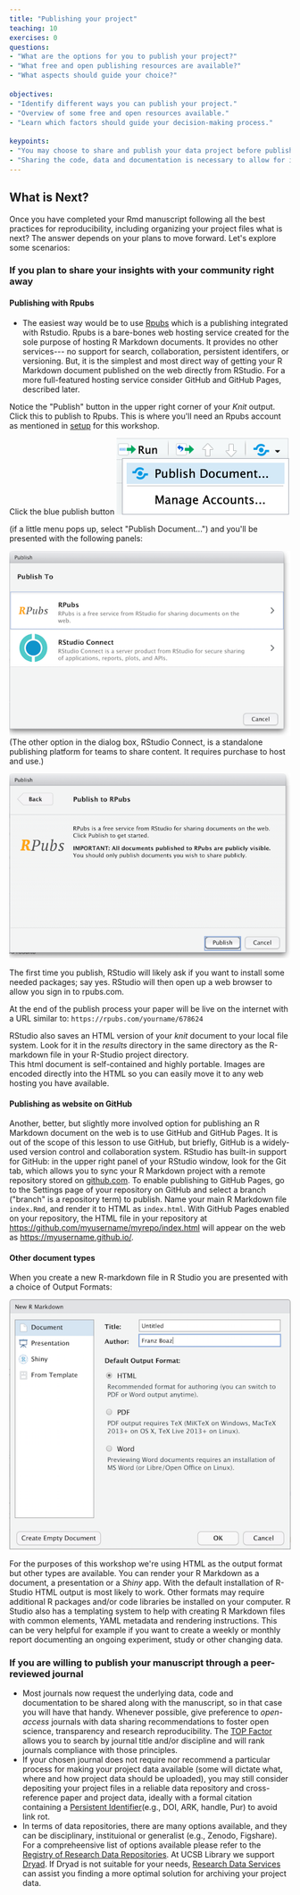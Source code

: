 ```yaml
---
title: "Publishing your project"
teaching: 10
exercises: 0
questions:
- "What are the options for you to publish your project?"
- "What free and open publishing resources are available?"
- "What aspects should guide your choice?"

objectives:
- "Identify different ways you can publish your project."
- "Overview of some free and open resources available."
- "Learn which factors should guide your decision-making process."

keypoints:
- "You may choose to share and publish your data project before publishing its associated manuscript."
- "Sharing the code, data and documentation is necessary to allow for inspection and research reproducibility."
---
```


## What is Next?

Once you have completed your Rmd manuscript following all the best practices for reproducibility, including organizing your project files what is next?
The answer depends on your plans to move forward. Let's explore some scenarios:

### If you plan to share your insights with your community right away

#### Publishing with Rpubs

- The easiest way would be to use [Rpubs](https://rpubs.com/) which is a publishing integrated with Rstudio. Rpubs is a bare-bones web hosting service created for the sole purpose of hosting R Markdown documents.  It provides no other services--- no support for search, collaboration, persistent identifers, or versioning.  But, it is the simplest and most direct way of getting your R Markdown document published on the web directly from RStudio.  For a more full-featured hosting service consider GitHub and GitHub Pages, described later.

Notice the "Publish" button in the upper right corner of your _Knit_ output.  Click this to publish to Rpubs.  This is where you'll need an Rpubs account as mentioned in [setup](/setup.html)
for this workshop.  

Click the blue publish button
![Publish button in RStudio](../fig/11-publish-button-scrnshot-2.png)

(if a little menu pops up, select "Publish Document...") and you'll be presented with the following panels:

![Publish to RPubs or RStudio Connect](../fig/11-r-studio-knit-publish-to-scrnshot.png)
(The other option in the dialog box, RStudio Connect, is a standalone publishing platform for teams to share content.  It requires purchase to host and use.)

![Confirm Publish to RPubs](../fig/11-r-studio-knit-publish-confirm-scrnshot.png)

The first time you publish, RStudio will likely ask if you want to install some needed packages; say yes.  RStudio will then open up a web browser to allow you sign in to rpubs.com.

At the end of the publish process your paper will be live on the internet
with a URL similar to: `https://rpubs.com/yourname/678624`

RStudio also saves an HTML version of your *knit* document to your local file system.  Look for it in the *results*
directory in the same directory as the R-markdown file in your R-Studio project directory.  
This html document is self-contained and highly portable.  Images are encoded directly into the HTML so you can easily move it to any web hosting you have available.


#### Publishing as website on GitHub

Another, better, but slightly more involved option for publishing an R Markdown document on the web is to use GitHub and GitHub Pages.  It is out of the scope of this lesson to use GitHub, but briefly, GitHub is a widely-used version control and collaboration system.  RStudio has built-in support for GitHub: in the upper right panel of your RStudio window, look for the Git tab, which allows you to sync your R Markdown project with a remote repository stored on [github.com](https://github.com).  To enable publishing to GitHub Pages, go to the Settings page of your repository on GitHub and select a branch ("branch" is a repository term) to publish.  Name your main R Markdown file `index.Rmd`, and render it to HTML as `index.html`.  With GitHub Pages enabled on your repository, the HTML file in your repository at https://github.com/myusername/myrepo/index.html will appear on the web as https://myusername.github.io/.

#### Other document types

When you create a new R-markdown file in R Studio you are presented with a choice of Output Formats:

![RStudio output formats](../fig/11-rstudio-output-formats-scrnshot.png)

For the purposes of this workshop we're using HTML as the output format but other types are available.  You can render your R Markdown as a document, a presentation or a *Shiny* app.  With the default installation of R-Studio HTML output is most likely to work.  Other formats may require additional R packages and/or code libraries be installed on your computer.  R Studio also has a templating system to help with creating R Markdown files with common elements, YAML metadata and rendering instructions.  This can be very helpful for example if you want to create a weekly or monthly report documenting an ongoing experiment, study or other changing data.



### If you are willing to publish your manuscript through a peer-reviewed journal
- Most journals now request the underlying data, code and documentation to be shared along with the manuscript, so in that case you will have that handy. Whenever possible, give preference to *open-access* journals with data sharing recommendations to foster open science, transparency and research reproducibility. The [TOP Factor](https://topfactor.org/journals) allows you to search by journal title and/or discipline and will rank journals compliance with those principles.
- If your chosen journal does not require nor recommend a particular process for making your project data available (some will dictate what, where and how project data should be uploaded), you may still consider depositing your project files in a reliable data repository and cross-reference paper and project data, ideally with a formal citation containing a [Persistent Identifier](https://www.library.ucsb.edu/sites/default/files/dls_n4_pids_navy.pdf)(e.g., DOI, ARK, handle, Pur) to avoid link rot.
- In terms of data repositories, there are many options available, and they can be disciplinary, instituional or generalist (e.g., Zenodo, Figshare). For a compreheensive list of options available please refer to the [Registry of Research Data Repositories]([https://www.re3data.org/). At UCSB Library we support [Dryad](https://datadryad.org/stash). If Dryad is not suitable for your needs, [Research Data Services](https://www.library.ucsb.edu/research-data-services) can assist you finding a more optimal solution for archiving your project data.   

